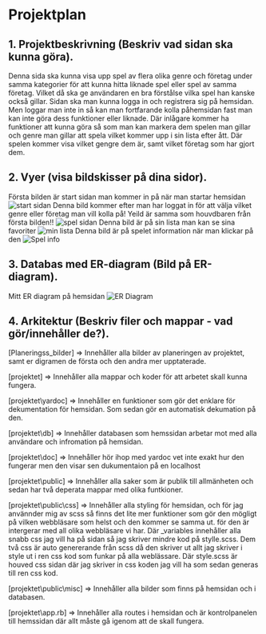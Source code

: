 # Projektplan

## 1. Projektbeskrivning (Beskriv vad sidan ska kunna göra).
Denna sida ska kunna visa upp spel av flera olika genre och företag under samma kategorier för att kunna hitta liknade spel eller spel av samma företag. Vilket då ska ge användaren en bra förstålse vilka spel han kanske också gillar. Sidan ska man kunna logga in och registrera sig på hemsidan. Men loggar man inte in så kan man fortfarande kolla påhemsidan fast man kan inte göra dess funktioner eller liknade. Där inlågare kommer ha funktioner att kunna göra så som man kan markera dem spelen man gillar och genre man gillar att spela vilket kommer upp i sin lista efter ått. Där spelen kommer visa vilket gengre dem är, samt vilket företag som har gjort dem.    
## 2. Vyer (visa bildskisser på dina sidor).
Första bilden är start sidan man kommer in på när man startar hemsidan 
![start sidan](planerings_bilder/BIld1.jpg)
Denna bild kommer efter man har loggat in för att välja vilket genre eller företag man vill kolla på!
Yeild är samma som houvdbaren från första bilden!!
![spel sidan](planerings_bilder/bild2.jpg)
Denna bild är på sin lista man kan se sina favoriter
![min lista](planerings_bilder/bild3.jpg)
Denna bild är på spelet information när man klickar på den 
![Spel info](planerings_bilder/bild4.jpg)

## 3. Databas med ER-diagram (Bild på ER-diagram).
Mitt ER diagram på hemsidan 
![ER Diagram](planerings_bilder/er-diagram2.jpg)
## 4. Arkitektur (Beskriv filer och mappar - vad gör/innehåller de?).

[Planeringss_bilder] => Innehåller alla bilder av planeringen av projektet, samt er digramen de första och den andra mer upptaterade.

[projektet] => Innehåller alla mappar och koder för att arbetet skall kunna fungera.

[projektet\yardoc] => Innehåller en funktioner som gör det enklare för dekumentation för hemsidan. Som sedan gör en automatisk dekumation på den.

[projektet\db] => Innehåller databasen som hemssidan arbetar mot med alla användare och infromation på hemsidan.

[projektet\doc] => Innehåller hör ihop med yardoc vet inte exakt hur den fungerar men den visar sen dukumentaion på en localhost

[projektet\public] => Innehåller alla saker som är publik till allmänheten och sedan har två deperata mappar med olika funtkioner.

[projektet\public\css] => Innehåller alla styling för hemsidan, och för jag använnder mig av scss så finns det lite mer funktioner som gör den mögligt på vilken webbläsare som helst och den kommer se samma ut. för den är intergerar med all olika webbläsare vi har. Där _variables innehåller alla snabb css jag vill ha på sidan så jag skriver mindre kod på stylle.scss. Dem två css är auto genererande från scss då den skriver ut allt jag skriver i style ut i ren css kod som funkar på alla weblässare. Där style.scss är houved css sidan där jag skriver in css koden jag vill ha som sedan generas till ren css kod. 

 [projektet\public\misc] => Innehåller alla bilder som finns på hemsidan och i databasen. 


[projektet\app.rb] => Innehåller alla routes i hemsidan och är kontrolpanelen till hemssidan där allt måste gå igenom att de skall fungera. 


